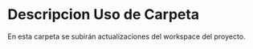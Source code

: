 # Descripcion Uso de Carpeta

En esta carpeta se subirán actualizaciones del workspace del proyecto.
